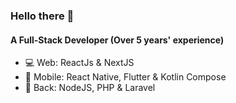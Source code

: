 ### Hello there :metal:

#### A Full-Stack Developer (Over 5 years' experience)

- :computer: Web: ReactJs & NextJS
- :robot: Mobile: React Native, Flutter & Kotlin Compose
- :rocket: Back: NodeJS, PHP & Laravel
